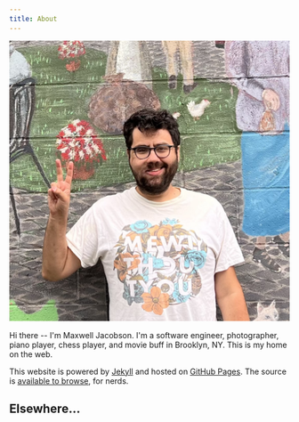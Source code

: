 ```yaml
---
title: About
---
```


![Me standing in a driveway](/img/max.jpg)

Hi there -- I'm Maxwell Jacobson.
I'm a software engineer, photographer, piano player, chess player, and movie buff in Brooklyn, NY.
This is my home on the web.

This website is powered by [Jekyll] and hosted on [GitHub Pages].
The source is [available to browse][blog-source], for nerds.

[Jekyll]: http://jekyllrb.com/
[GitHub Pages]: https://pages.github.com/
[blog-source]: https://github.com/hardscrabble/hardscrabble.github.io

## Elsewhere...

<div class="about-elsewhere">
  <a href="https://mastodon.online/@maxjacobson"><i class="fa-brands fa-mastodon" title="Mastodon"></i></a>
  <a href="https://bsky.app/profile/hardscrabble.net"><i class="fa-brands fa-bluesky" title="Bluesky"></i></a>
  <a href="https://letterboxd.com/maxjacobson/"><i class="fa-brands fa-square-letterboxd" title="Letterboxd"></i></a>
  <a href="https://www.instagram.com/maxjacobson/"><i class="fa-brands fa-instagram" title="Instagram"></i></a>
  <a href="http://github.com/maxjacobson"><i class="fa-brands fa-github" title="GitHub"></i></a>
  <a href="https://www.linkedin.com/in/maxjacobson1/"><i class="fa-brands fa-linkedin" title="LinkedIn"></i></a>
  <a href="mailto:max@hardscrabble.net"><i class="fa-solid fa-at" title="Email"></i></a>
</div>

